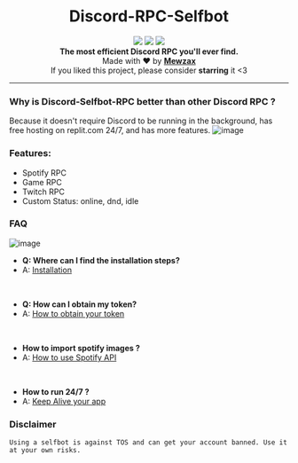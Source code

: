 <h1 align="center">Discord-RPC-Selfbot</h1>

<p align="center">
  <a href="https://github.com/Mewzax/Discord-RPC-Selfbot/"><img src="https://img.shields.io/github/last-commit/Mewzax/Discord-Selfbot-RPC?style=flat" /></a>
  <a href="https://github.com/Mewzax/Discord-RPC-Selfbot/stargazers"><img src="https://img.shields.io/github/stars/Mewzax/Discord-Selfbot-RPC?style=flat" /></a>
  <a href="https://github.com/Mewzax/Discord-RPC-Selfbot/"><img src="https://visitor-badge.laobi.icu/badge?page_id=Mewzax.Discord-Selfbot-RPC" /></a>
 
  <br>
  <b>The most efficient Discord RPC you'll ever find.</b><br>
  Made with ❤ by <b><a href="https://github.com/Mewzax">Mewzax</a></b>
  <br>
  If you liked this project, please consider <b>starring</b> it <3
</p>

---

 ### Why is Discord-Selfbot-RPC better than other Discord RPC ?

 Because it doesn't require Discord to be running in the background, has free hosting on replit.com 24/7, and has more features.
![image](https://user-images.githubusercontent.com/75091300/199565539-111d4043-23ae-47e9-aa4f-671e71635167.png)


### Features:

- Spotify RPC
- Game RPC
- Twitch RPC
- Custom Status: online, dnd, idle

### FAQ

![image](https://user-images.githubusercontent.com/75091300/199565394-1577deab-8035-4d7b-b02e-d863e6638e3f.png)

- **Q: Where can I find the installation steps?**
- A: [Installation](https://github.com/Mewzax/Discord-Selfbot-RPC/wiki/Installation)

<br />

- **Q: How can I obtain my token?**
- A: [How to obtain your token](https://www.youtube.com/watch?v=rawcwqFJCCE)

<br />

- **How to import spotify images ?**
- A: [How to use Spotify API](https://github.com/Mewzax/Discord-Selfbot-RPC/wiki/Spotify-API)

<br />

- **How to run 24/7 ?**
- A: [Keep Alive your app](https://github.com/Mewzax/Discord-Selfbot-RPC/wiki/Keep-Alive)

### Disclaimer
```
Using a selfbot is against TOS and can get your account banned. Use it at your own risks.
```
